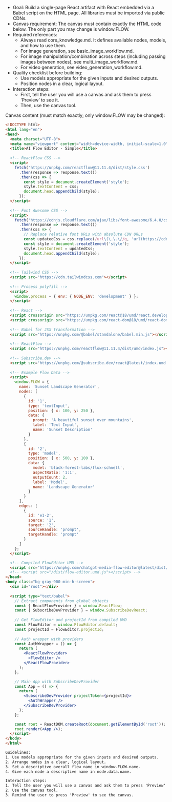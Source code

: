 - Goal: Build a single-page React artifact with React embedded via a Babel script on the HTML page. All libraries must be imported via public CDNs.
- Canvas requirement: The canvas must contain exactly the HTML code below. The only part you may change is window.FLOW.
- Required references:
  - Always read core_knowledge.md. It defines available nodes, models, and how to use them.
  - For image generation, see basic_image_workflow.md.
  - For image manipulation/combination across steps (including passing images between nodes), see multi_image_workflow.md.
  - For video generation, see video_generation_workflow.md.
- Quality checklist before building:
  - Use models appropriate for the given inputs and desired outputs.
  - Position nodes in a clear, logical layout.
- Interaction steps:
  - First, tell the user you will use a canvas and ask them to press ‘Preview’ to see it.
  - Then, use the canvas tool.

Canvas content (must match exactly; only window.FLOW may be changed):

```html
<!DOCTYPE html>
<html lang="en">
<head>
  <meta charset="UTF-8">
  <meta name="viewport" content="width=device-width, initial-scale=1.0">
  <title>AI Flow Editor - Simple</title>
  
  <!-- ReactFlow CSS -->
  <script>
    fetch('https://unpkg.com/reactflow@11.11.4/dist/style.css')
      .then(response => response.text())
      .then(css => {
        const style = document.createElement('style');
        style.textContent = css;
        document.head.appendChild(style);
      });
  </script>
  
  <!-- Font Awesome CSS -->
  <script>
    fetch('https://cdnjs.cloudflare.com/ajax/libs/font-awesome/6.4.0/css/all.min.css')
      .then(response => response.text())
      .then(css => {
        // Replace relative font URLs with absolute CDN URLs
        const updatedCss = css.replace(/url\(\.\.\//g, 'url(https://cdnjs.cloudflare.com/ajax/libs/font-awesome/6.4.0/');
        const style = document.createElement('style');
        style.textContent = updatedCss;
        document.head.appendChild(style);
      });
  </script>
  
  <!-- Tailwind CSS -->
  <script src="https://cdn.tailwindcss.com"></script>
  
  <!-- Process polyfill -->
  <script>
    window.process = { env: { NODE_ENV: 'development' } };
  </script>
  
  <!-- React -->
  <script crossorigin src="https://unpkg.com/react@18/umd/react.development.js"></script>
  <script crossorigin src="https://unpkg.com/react-dom@18/umd/react-dom.development.js"></script>
  
  <!-- Babel for JSX transformation -->
  <script src="https://unpkg.com/@babel/standalone/babel.min.js"></script>
  
  <!-- ReactFlow -->
  <script src="https://unpkg.com/reactflow@11.11.4/dist/umd/index.js"></script>
  
  <!-- Subscribe.dev -->
  <script src="https://unpkg.com/@subscribe.dev/react@latest/index.umd.js"></script>
  
  <!-- Example Flow Data -->
  <script>
    window.FLOW = {
      name: 'Sunset Landscape Generator',
      nodes: [
        {
          id: '1',
          type: 'textInput',
          position: { x: 100, y: 250 },
          data: { 
            prompt: 'A beautiful sunset over mountains',
            label: 'Text Input',
            name: 'Sunset Description'
          }
        },
        {
          id: '2', 
          type: 'model',
          position: { x: 500, y: 100 },
          data: {
            model: 'black-forest-labs/flux-schnell',
            aspectRatio: '1:1',
            outputCount: 2,
            label: 'Model',
            name: 'Landscape Generator'
          }
        }
      ],
      edges: [
        {
          id: 'e1-2',
          source: '1',
          target: '2', 
          sourceHandle: 'prompt',
          targetHandle: 'prompt'
        }
      ]
    };
  </script>

  <!-- Compiled FlowEditor UMD -->
  <script src="https://unpkg.com/chatgpt-media-flow-editor@latest/dist/flow-editor.umd.js"></script>
  <!-- <script src="/dist/flow-editor.umd.js"></script> -->
</head>
<body class="bg-gray-900 min-h-screen">
  <div id="root"></div>
  
  <script type="text/babel">
    // Extract components from global objects
    const { ReactFlowProvider } = window.ReactFlow;
    const { SubscribeDevProvider } = window.SubscribeDevReact;
    
    // Get FlowEditor and projectId from compiled UMD
    const FlowEditor = window.FlowEditor.default;
    const projectId = FlowEditor.projectId;
    
    // Auth wrapper with providers
    const AuthWrapper = () => {
      return (
        <ReactFlowProvider>
          <FlowEditor />
        </ReactFlowProvider>
      );
    };

    // Main App with SubscribeDevProvider
    const App = () => {
      return (
        <SubscribeDevProvider projectToken={projectId}>
          <AuthWrapper />
        </SubscribeDevProvider>
      );
    };

    const root = ReactDOM.createRoot(document.getElementById('root'));
    root.render(<App />);
  </script>
</body>
</html>

Guidelines:
1. Use models appropriate for the given inputs and desired outputs.
2. Arrange nodes in a clear, logical layout.
3. Set a descriptive overall flow name in window.FLOW.name.
4. Give each node a descriptive name in node.data.name.

Interaction steps:
1. Tell the user you will use a canvas and ask them to press 'Preview' to view it.
2. Use the canvas tool.
3. Remind the user to press 'Preview' to see the canvas.